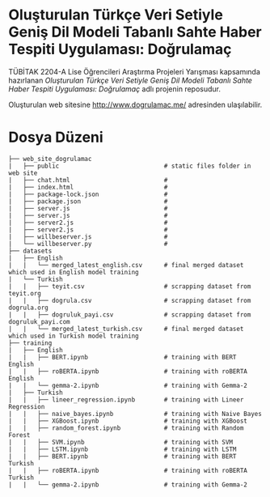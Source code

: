 # Oluşturulan Türkçe Veri Setiyle Geniş Dil Modeli Tabanlı Sahte Haber Tespiti Uygulaması: Doğrulamaç
TÜBİTAK 2204-A Lise Öğrencileri Araştırma Projeleri Yarışması kapsamında hazırlanan _Oluşturulan Türkçe Veri Setiyle Geniş Dil Modeli Tabanlı Sahte Haber Tespiti Uygulaması: Doğrulamaç_ adlı projenin reposudur. 

Oluşturulan web sitesine http://www.dogrulamac.me/ adresinden ulaşılabilir.

# Dosya Düzeni
```
├── web_site_dogrulamac                    
|   ├── public                             # static files folder in web site
|   ├── chat.html                          # 
|   ├── index.html                         # 
|   ├── package-lock.json                  # 
|   ├── package.json                       # 
|   ├── server.js                          # 
|   ├── server.js                          # 
|   ├── server2.js                         # 
|   ├── server2.js                         # 
|   ├── willbeserver.js                    # 
|   └── willbeserver.py                    # 
├── datasets                               
|   ├── English                            
|   |   └── merged_latest_english.csv      # final merged dataset which used in English model training
|   └── Turkish                            
|   |   ├── teyit.csv                      # scrapping dataset from teyit.org
|   |   ├── dogrula.csv                    # scrapping dataset from dogrula.org
|   |   ├── dogruluk_payi.csv              # scrapping dataset from dogruluk_payi.com
|   |   └── merged_latest_turkish.csv      # final merged dataset which used in Turkish model training
├── training                               
|   ├── English                            
|   |   ├── BERT.ipynb                     # training with BERT English
|   |   ├── roBERTA.ipynb                  # training with roBERTA English
|   |   └── gemma-2.ipynb                  # training with Gemma-2
|   ├── Turkish                            
|   |   ├── lineer_regression.ipynb        # training with Lineer Regression
|   |   ├── naive_bayes.ipynb              # training with Naive Bayes
|   |   ├── XGBoost.ipynb                  # training with XGBoost
|   |   ├── random_forest.ipynb            # training with Random Forest
|   |   ├── SVM.ipynb                      # training with SVM
|   |   ├── LSTM.ipynb                     # training with LSTM
|   |   ├── BERT.ipynb                     # training with BERT Turkish
|   |   ├── roBERTA.ipynb                  # training with roBERTA Turkish
|   |   └── gemma-2.ipynb                  # training with Gemma-2
```
